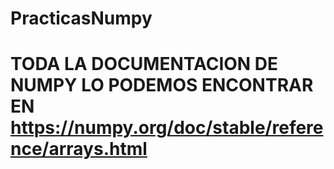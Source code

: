 # PracticasNumpy

# TODA LA DOCUMENTACION DE NUMPY LO PODEMOS ENCONTRAR EN https://numpy.org/doc/stable/reference/arrays.html
 
